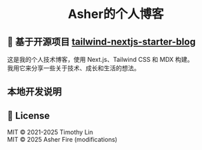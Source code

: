 <div align="center">
  <h1>Asher的个人博客</h1>

  <!-- [English](./README.md) · 中文 -->
</div>

## 📝 基于开源项目 [tailwind-nextjs-starter-blog](https://github.com/timlrx/tailwind-nextjs-starter-blog)

这是我的个人技术博客，使用 Next.js、Tailwind CSS 和 MDX 构建。  
我用它来分享一些关于技术、成长和生活的想法。

<!-- ## 🛠 Features
- Static site with dynamic MD/MDX content
- Tags, categories, dark mode
- Deployed on Aliyun

## ✨ Modifications from the original project
- Customized config
- New theme and layout
- Deployment to Aliyun instead of Vercel
- Chinese and English support -->

## 本地开发说明



## 📜 License
MIT © 2021-2025 Timothy Lin  
MIT © 2025 Asher Fire (modifications)
